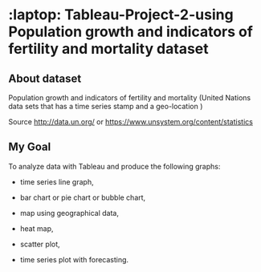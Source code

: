 # :laptop: Tableau-Project-2-using Population growth and indicators of fertility and mortality dataset


## About dataset

Population growth and indicators of fertility and mortality (United Nations data sets that has a time series stamp and a geo-location )

Source http://data.un.org/ or https://www.unsystem.org/content/statistics

## My Goal

 To analyze data with Tableau and produce the following graphs:

- time series line graph,

- bar chart or pie chart or bubble chart,

- map using geographical data,

- heat map,

- scatter plot,

- time series plot with forecasting.

